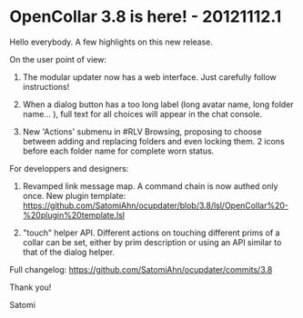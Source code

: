 # OpenCollar 3.8 is here! - 20121112.1

Hello everybody. A few highlights on this new release.

On the user point of view:

1. The modular updater now has a web interface. Just carefully follow instructions!

2. When a dialog button has a too long label (long avatar name, long folder name... ),
full text for all choices will appear in the chat console.

3. New 'Actions' submenu in #RLV Browsing, proposing to choose between adding
and replacing folders and even locking them. 2 icons before each folder name for complete
worn status.

For developpers and designers:

1. Revamped link message map. A command chain is now authed only once. New plugin template:
https://github.com/SatomiAhn/ocupdater/blob/3.8/lsl/OpenCollar%20-%20plugin%20template.lsl

2. "touch" helper API. Different actions on touching different prims of a collar can be set,
either by prim description or using an API similar to that of the dialog helper.

Full changelog: https://github.com/SatomiAhn/ocupdater/commits/3.8

Thank you!

Satomi